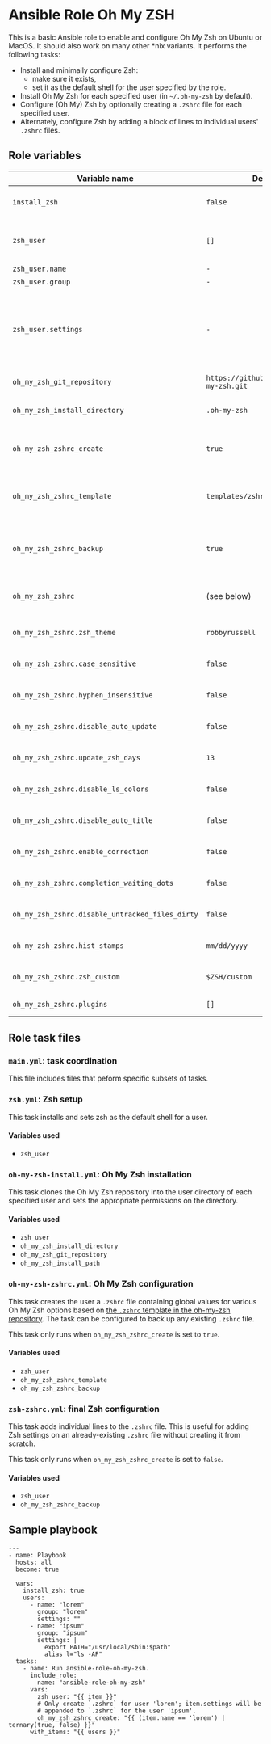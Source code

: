 # Ansible Role Oh My ZSH

This is a basic Ansible role to enable and configure Oh My Zsh on Ubuntu or
MacOS. It should also work on many other \*nix variants. It performs the
following tasks:

- Install and minimally configure Zsh:
  - make sure it exists,
  - set it as the default shell for the user specified by the role.
- Install Oh My Zsh for each specified user (in `~/.oh-my-zsh` by default).
- Configure (Oh My) Zsh by optionally creating a `.zshrc` file for each
  specified user.
- Alternately, configure Zsh by adding a block of lines to individual
  users' `.zshrc` files.

## Role variables

| Variable name  | Default value | Description |
|----------------|---------------|-------------|
| `install_zsh` | `false` | Defines whether or not the role should attempt to install Zsh. |
| `zsh_user` | `[]` | The user to install/configure (Oh My) Zsh for. See below for its properties. |
| `zsh_user.name` | `-` | The name of the user. |
| `zsh_user.group` | `-` | The group of the user |
| `zsh_user.settings` | `-` | Extra settings (as a mult-line string) such as variable exports or aliases to add to the user's `.zshrc` file. Only used if `oh_my_zsh_zshrc_create` is `true`. |
| `oh_my_zsh_git_repository` | `https://github.com/robbyrussell/oh-my-zsh.git` | The git repo to clone Oh My Zsh from. |
| `oh_my_zsh_install_directory` | `.oh-my-zsh` | The name of the directory to clone Oh My Zsh into. |
| `oh_my_zsh_zshrc_create` | `true` | Whether or not to create `.zshrc`. If `true`, will create `.zshrc` from a template. |
| `oh_my_zsh_zshrc_template` | `templates/zshrc.zsh-template.j2` | The template used to create the user's `.zshrc` file when `oh_my_zsh_zshrc_create` is `true`. |
| `oh_my_zsh_zshrc_backup` | `true` | Whether or not to create backup the existing `.zshrc` files when the role changes it. |
| `oh_my_zsh_zshrc` | (see below) | List of variables used in `templates/zshrc.zsh-template.j2` or your custom template. |
| `oh_my_zsh_zshrc.zsh_theme` | `robbyrussell` | See `templates/zshrc.zsh-template`. |
| `oh_my_zsh_zshrc.case_sensitive` | `false` | See `templates/zshrc.zsh-template`. |
| `oh_my_zsh_zshrc.hyphen_insensitive` | `false` | See `templates/zshrc.zsh-template`. |
| `oh_my_zsh_zshrc.disable_auto_update` | `false` | See `templates/zshrc.zsh-template`. |
| `oh_my_zsh_zshrc.update_zsh_days` | `13` | See `templates/zshrc.zsh-template`. |
| `oh_my_zsh_zshrc.disable_ls_colors` | `false` | See `templates/zshrc.zsh-template`. |
| `oh_my_zsh_zshrc.disable_auto_title` | `false` | See `templates/zshrc.zsh-template`. |
| `oh_my_zsh_zshrc.enable_correction` | `false` | See `templates/zshrc.zsh-template`. |
| `oh_my_zsh_zshrc.completion_waiting_dots` | `false` | See `templates/zshrc.zsh-template`. |
| `oh_my_zsh_zshrc.disable_untracked_files_dirty` | `false` | See `templates/zshrc.zsh-template`. |
| `oh_my_zsh_zshrc.hist_stamps` | `mm/dd/yyyy` | See `templates/zshrc.zsh-template`. |
| `oh_my_zsh_zshrc.zsh_custom` | `$ZSH/custom` | See `templates/zshrc.zsh-template`. |
| `oh_my_zsh_zshrc.plugins` | `[]` | A list of Oh My Zsh plugins to enable. |

## Role task files

### `main.yml`: task coordination

This file includes files that peform specific subsets of tasks.

### `zsh.yml`: Zsh setup

This task installs and sets zsh as the default shell for a user.

#### Variables used

- `zsh_user`

### `oh-my-zsh-install.yml`: Oh My Zsh installation

This task clones the Oh My Zsh repository into the user directory of each
specified user and sets the appropriate permissions on the directory.

#### Variables used

- `zsh_user`
- `oh_my_zsh_install_directory`
- `oh_my_zsh_git_repository`
- `oh_my_zsh_install_path`

### `oh-my-zsh-zshrc.yml`: Oh My Zsh configuration

This task creates the user a `.zshrc` file containing global values for various
Oh My Zsh options based on [the `.zshrc` template in the oh-my-zsh repository](https://raw.githubusercontent.com/robbyrussell/oh-my-zsh/master/templates/zshrc.zsh-template).
The task can be configured to back up any existing `.zshrc` file.

This task only runs when `oh_my_zsh_zshrc_create` is set to `true`.

#### Variables used

- `zsh_user`
- `oh_my_zsh_zshrc_template`
- `oh_my_zsh_zshrc_backup`

### `zsh-zshrc.yml`: final Zsh configuration

This task adds individual lines to the `.zshrc` file. This is useful for adding
Zsh settings on an already-existing `.zshrc` file without creating it
from scratch.

This task only runs when `oh_my_zsh_zshrc_create` is set to `false`.

#### Variables used

- `zsh_user`
- `oh_my_zsh_zshrc_backup`

## Sample playbook

    ---
    - name: Playbook
      hosts: all
      become: true

      vars:
        install_zsh: true
        users:
          - name: "lorem"
            group: "lorem"
            settings: ""
          - name: "ipsum"
            group: "ipsum"
            settings: |
              export PATH="/usr/local/sbin:$path"
              alias l="ls -AF"
      tasks:
        - name: Run ansible-role-oh-my-zsh.
          include_role:
            name: "ansible-role-oh-my-zsh"
          vars:
            zsh_user: "{{ item }}"
            # Only create `.zshrc` for user 'lorem'; item.settings will be
            # appended to `.zshrc` for the user 'ipsum'.
            oh_my_zsh_zshrc_create: "{{ (item.name == 'lorem') | ternary(true, false) }}"
          with_items: "{{ users }}"
